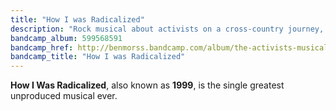 ```yaml
---
title: "How I was Radicalized"
description: "Rock musical about activists on a cross-country journey, full of passion, hope, and loss."
bandcamp_album: 599568591
bandcamp_href: http://benmorss.bandcamp.com/album/the-activists-musical
bandcamp_title: "How I was Radicalized"
---
```


**How I Was Radicalized**, also known as **1999**, is the single greatest unproduced musical ever.